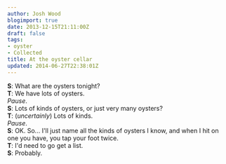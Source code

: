 ```yaml
---
author: Josh Wood
blogimport: true
date: 2013-12-15T21:11:00Z
draft: false
tags:
- oyster
- Collected
title: At the oyster cellar
updated: 2014-06-27T22:38:01Z
---
```


**S**: What are the oysters tonight?  
**T**: We have lots of oysters.  
*Pause*.  
**S**: Lots of kinds of oysters, or just very many oysters?  
**T**: (*uncertainly*) Lots of kinds.  
*Pause*.  
**S**: OK. So... I'll just name all the kinds of oysters I know, and when I hit on one you have, you tap your foot twice.  
**T**: I'd need to go get a list.  
**S**: Probably.
<!--more-->
